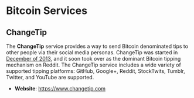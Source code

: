 # Bitcoin Services

## ChangeTip

The **ChangeTip** service provides a way to send Bitcoin denominated tips to other people via their social media personas. ChangeTip was started in [December of 2013](http://www.crunchbase.com/organization/changetip), and it soon took over as the dominant Bitcoin tipping mechanism on Reddit. The ChangeTip service includes a wide variety of supported tipping platforms: GitHub, Google+, Reddit, StockTwits, Tumblr, Twitter, and YouTube are supported.

- **Website**: https://www.changetip.com

